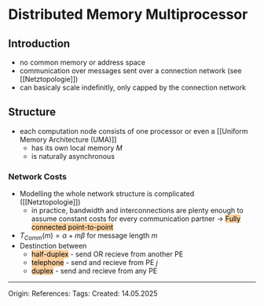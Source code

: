 # Distributed Memory Multiprocessor

## Introduction

- no common memory or address space
- communication over messages sent over a connection network (see [[Netztopologie]])
- can basicaly scale indefinitly, only capped by the connection network

## Structure

- each computation node consists of one processor or even a [[Uniform Memory Architecture (UMA)]]
	- has its own local memory $M$ 
	- is naturally asynchronous

### Network Costs

- Modelling the whole network structure is complicated ([[Netztopologie]])
	- in practice, bandwidth and interconnections are plenty enough to assume constant costs for every communication partner -> <mark style="background: #FFB86CA6;">Fully connected point-to-point</mark>
- $T_{Comm}(m) = \alpha + m \beta$ for message length $m$
- Destinction between 
	- <mark style="background: #FFB86CA6;">half-duplex</mark> - send OR recieve from another PE
	- <mark style="background: #FFB86CA6;">telephone</mark> - send and recieve from PE $j$
	- <mark style="background: #FFB86CA6;">duplex</mark> - send and recieve from any PE

---

Origin: 
References: 
Tags: 
Created: 14.05.2025

